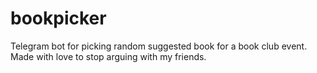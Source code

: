 # bookpicker
Telegram bot for picking random suggested book for a book club event.
Made with love to stop arguing with my friends.